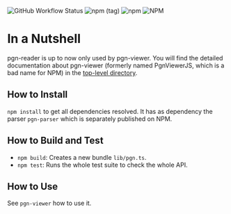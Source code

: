 ![GitHub Workflow Status](https://github.com/mliebelt/PgnViewerJS/actions/workflows/nodejs.yml/badge.svg)
![npm (tag)](https://img.shields.io/npm/v/@mliebelt/pgn-reader)
![npm](https://img.shields.io/npm/dm/@mliebelt/pgn-reader)
![NPM](https://img.shields.io/npm/l/@mliebelt/pgn-reader)

# In a Nutshell

pgn-reader is up to now only used by pgn-viewer. You will find the detailed documentation about pgn-viewer (formerly named PgnViewerJS, which is a bad name for NPM) in the [top-level directory](../../readme.md).

## How to Install

`npm install` to get all dependencies resolved. It has as dependency the parser `pgn-parser` which is separately published on NPM.

## How to Build and Test

* `npm build`: Creates a new bundle `lib/pgn.ts`.
* `npm test`: Runs the whole test suite to check the whole API.

## How to Use

See `pgn-viewer` how to use it.